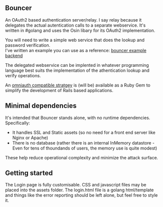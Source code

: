 ## Bouncer

An OAuth2 based authentication server/relay.  I say relay because it delegates the actual autentication calls to a separate webservice. It's written in #golang and uses the Osin libary for its OAuth2 implementation.  

You will need to write a simple web service that does the lookup and password verification.  
I've written an example you can use as a reference: [bouncer example backend](https://github.com/sourdoughlabs/bouncer-example-backend)

The delegated webservice can be implented in whatever programming language best suits the implementation of the athentication lookup and verify operations.

An [omniauth compatible stratgey](https://github.com/sourdoughlabs/omniauth-bouncer) is (will be) available as a Ruby Gem to simplify the development of Rails based applications.

## Minimal dependencies

It's intended that Bouncer stands alone, with no runtime dependencies.  Specifically:

* It handles SSL and Static assets (so no need for a front end server like Nginx or Apache)
* There is no database (rather there is an internal InMemory datastore - Even for tens of thoundands  of users, the memory use is quite modest)

These help reduce operational complexity and minimize the attack surface.

## Getting started

The Login page is fully customisable. CSS and javascript files may be placed into the assets folder.  The login.html file is a golang html/template and things like the error reporting should be left alone, but feel free to style it.
